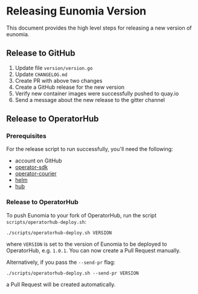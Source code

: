 # Releasing Eunomia Version
This document provides the high level steps for releasing a new version of eunomia.

## Release to GitHub
1. Update file `version/version.go`
2. Update `CHANGELOG.md`
3. Create PR with above two changes
4. Create a GitHub release for the new version
5. Verify new container images were successfully pushed to quay.io
6. Send a message about the new release to the gitter channel

## Release to OperatorHub

### Prerequisites

For the release script to run successfully, you'll need the following:
- account on GitHub
- [operator-sdk](https://github.com/operator-framework/operator-sdk/blob/v0.12.0/doc/user/install-operator-sdk.md)
- [operator-courier](https://github.com/operator-framework/operator-courier#installation)
- [helm](https://helm.sh/docs/intro/install/)
- [hub](https://github.com/github/hub#installation)

### Release to OperatorHub

To push Eunomia to your fork of OperatorHub, run the script `scripts/operatorhub-deploy.sh`:

```shell
./scripts/operatorhub-deploy.sh VERSION
```

where `VERSION` is set to the version of Eunomia to be deployed to OperatorHub, e.g. `1.0.1`. You can now create a Pull Request manually.

Alternatively, if you pass the `--send-pr` flag:

```shell
./scripts/operatorhub-deploy.sh --send-pr VERSION
```

a Pull Request will be created automatically.
